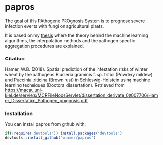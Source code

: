 # papros

The goal of this PAthogene PROgnosis System is to prognose severe infection events with fungi on agricultural plants. 

It is based on my [thesis](https://macau.uni-kiel.de/receive/dissertation_diss_00023094) where the theory behind the machine learning algorithms, the interpolation methods and the pathogen specific aggregation procedures are explained.


### Citation

Hamer, W.B. (2018). Spatial prediction of the infestation risks of winter wheat by the pathogens Blumeria graminis f. sp. tritici (Powdery mildew) and Puccinia triticina (Brown rust) in Schleswig-Holstein using machine learning techniques (Doctoral dissertation). Retrieved from https://macau.uni-kiel.de/servlets/MCRFileNodeServlet/dissertation_derivate_00007706/Hamer_Dissertation_Pathogen_prognosis.pdf


### Installation

You can install papros from github with:

```r
if(!require('devtools')) install.packages('devtools')
devtools::install_github("whamer/papros")
```


